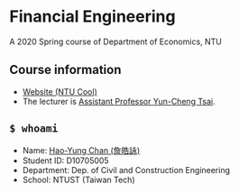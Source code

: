 # Financial Engineering

A 2020 Spring course of Department of Economics, NTU

## Course information

- [Website (NTU Cool)](https://cool.ntu.edu.tw/courses/1195)
- The lecturer is [Assistant Professor Yun-Cheng Tsai](http://peculab.org).

## `$ whoami`

- Name: [Hao-Yung Chan (詹皓詠)](https://katrina.tw)
- Student ID: D10705005
- Department: Dep. of Civil and Construction Engineering
- School: NTUST (Taiwan Tech)
